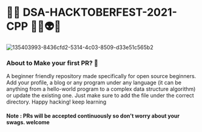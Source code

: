 # 👨‍💻 DSA-HACKTOBERFEST-2021-CPP 👨‍💻👽✨

![135403993-8436cfd2-5314-4c03-8509-d33e51c565b2](https://user-images.githubusercontent.com/61913116/135518853-209853ed-f2e4-4fb2-8e08-ce57b67da22e.png)

### About to Make your first PR? 👋

A beginner friendly repository made specifically for open source beginners. Add your profile, a blog or any program under any language (it can be anything from a hello-world program to a complex data structure algorithm) or update the existing one. Just make sure to add the file under the correct directory. Happy hacking! keep learning 

#### Note : PRs will be accepted continuously so don't worry about your swags. welcome
